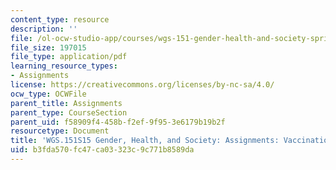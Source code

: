 ```yaml
---
content_type: resource
description: ''
file: /ol-ocw-studio-app/courses/wgs-151-gender-health-and-society-spring-2016/b3fda570fc47ca03323c9c771b8589da_MITWGS_151S16_Vaccinations.pdf
file_size: 197015
file_type: application/pdf
learning_resource_types:
- Assignments
license: https://creativecommons.org/licenses/by-nc-sa/4.0/
ocw_type: OCWFile
parent_title: Assignments
parent_type: CourseSection
parent_uid: f58909f4-458b-f2ef-9f95-3e6179b19b2f
resourcetype: Document
title: 'WGS.151S15 Gender, Health, and Society: Assignments: Vaccinations'
uid: b3fda570-fc47-ca03-323c-9c771b8589da
---
```

